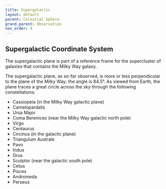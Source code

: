 ```yaml
---
title: Supergalactic
layout: default
parent: Celestial Sphere
grand_parent: Observation
nav_order: 4
---
```


## Supergalactic Coordinate System
The supergalactic plane is part of a reference frame for the supercluster of galaxies that contains the Milky Way galaxy.

The supergalactic plane, as so-far observed, is more or less perpendicular to the plane of the Milky Way; the angle is 84.5°. As viewed from Earth, the plane traces a great circle across the sky through the following constellations:

* Cassiopeia (in the Milky Way galactic plane)
* Camelopardalis
* Ursa Major
* Coma Berenices (near the Milky Way galactic north pole)
* Virgo
* Centaurus
* Circinus (in the galactic plane)
* Triangulum Australe
* Pavo
* Indus
* Grus
* Sculptor (near the galactic south pole)
* Cetus
* Pisces
* Andromeda
* Perseus